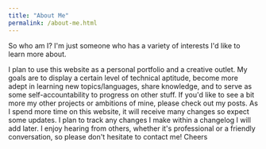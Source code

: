 ```yaml
---
title: "About Me"
permalink: /about-me.html
---
```


So who am I? I'm just someone who has a variety of interests I'd like to learn more about.

I plan to use this website as a personal portfolio and a creative outlet. My goals are to display a certain level of technical aptitude, become more adept in learning new topics/languages, share knowledge, and to serve as some self-accountability to progress on other stuff. If you'd like to see a bit more my other projects or ambitions of mine, please check out my posts. As I spend more time on this website, it will receive many changes so expect some updates. I plan to track any changes I make within a changelog I will add later. I enjoy hearing from others, whether it's professional or a friendly conversation, so please don't hesitate to contact me! Cheers